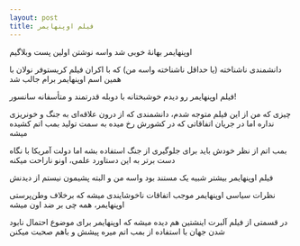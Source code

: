 ```yaml
---
layout: post
title: فیلم اوپنهایمر
---
```


اوپنهایمر بهانهٔ خوبی شد واسه نوشتن اولین پست وبلاگیم

دانشمندی ناشناخته (یا حداقل ناشناخته واسه من) که با اکران فیلم کریستوفر نولان با همین اسم اوپنهایمر برام جالب شد

فیلم اوپنهایمر رو دیدم خوشبختانه با دوبله قدرتمند و متأسفانه سانسور!

چیزی که من از این فیلم متوجه شدم، دانشمندی که از درون علاقه‌ای به جنگ و خونریزی نداره اما در جریان اتفاقاتی که در کشورش رخ میده به سمت تولید بمب اتم کشیده میشه

بمب اتم از نظر خودش باید برای جلوگیری از جنگ استفاده بشه اما دولت آمریکا با نگاه دست برتر به این دستاورد علمی، اونو ناراحت میکنه

فیلم اوپنهایمر بیشتر شبیه یک مستند بود واسه من و البته پشیمون نیستم از دیدنش

نظرات سیاسی اوپنهایمر موجب اتفاقات ناخوشایندی میشه که برخلاف وطن‌پرستی اوپنهایمر، همه چی بر ضد اون میشه

در قسمتی از فیلم آلبرت اینشتین هم دیده میشه که اوپنهایمر برای موضوع احتمال نابود شدن جهان با استفاده از بمب اتم میره پیشش و باهم صحبت میکنن
